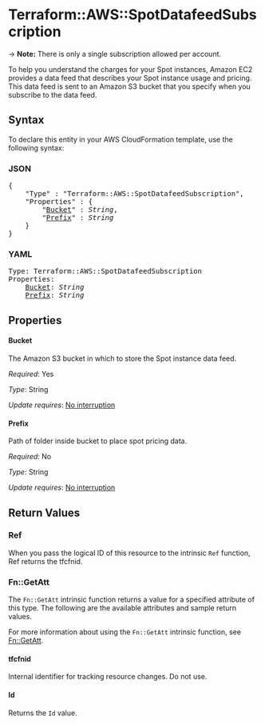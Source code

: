 # Terraform::AWS::SpotDatafeedSubscription

-> **Note:** There is only a single subscription allowed per account.

To help you understand the charges for your Spot instances, Amazon EC2 provides a data feed that describes your Spot instance usage and pricing.
This data feed is sent to an Amazon S3 bucket that you specify when you subscribe to the data feed.

## Syntax

To declare this entity in your AWS CloudFormation template, use the following syntax:

### JSON

<pre>
{
    "Type" : "Terraform::AWS::SpotDatafeedSubscription",
    "Properties" : {
        "<a href="#bucket" title="Bucket">Bucket</a>" : <i>String</i>,
        "<a href="#prefix" title="Prefix">Prefix</a>" : <i>String</i>
    }
}
</pre>

### YAML

<pre>
Type: Terraform::AWS::SpotDatafeedSubscription
Properties:
    <a href="#bucket" title="Bucket">Bucket</a>: <i>String</i>
    <a href="#prefix" title="Prefix">Prefix</a>: <i>String</i>
</pre>

## Properties

#### Bucket

The Amazon S3 bucket in which to store the Spot instance data feed.

_Required_: Yes

_Type_: String

_Update requires_: [No interruption](https://docs.aws.amazon.com/AWSCloudFormation/latest/UserGuide/using-cfn-updating-stacks-update-behaviors.html#update-no-interrupt)

#### Prefix

Path of folder inside bucket to place spot pricing data.

_Required_: No

_Type_: String

_Update requires_: [No interruption](https://docs.aws.amazon.com/AWSCloudFormation/latest/UserGuide/using-cfn-updating-stacks-update-behaviors.html#update-no-interrupt)

## Return Values

### Ref

When you pass the logical ID of this resource to the intrinsic `Ref` function, Ref returns the tfcfnid.

### Fn::GetAtt

The `Fn::GetAtt` intrinsic function returns a value for a specified attribute of this type. The following are the available attributes and sample return values.

For more information about using the `Fn::GetAtt` intrinsic function, see [Fn::GetAtt](https://docs.aws.amazon.com/AWSCloudFormation/latest/UserGuide/intrinsic-function-reference-getatt.html).

#### tfcfnid

Internal identifier for tracking resource changes. Do not use.

#### Id

Returns the <code>Id</code> value.

